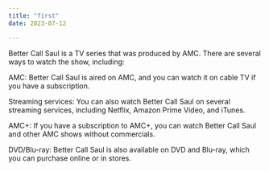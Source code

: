 ```yaml
---
title: "first"
date: 2023-07-12

---
```

Better Call Saul is a TV series that was produced by AMC. There are several ways to watch the show, including:

AMC: Better Call Saul is aired on AMC, and you can watch it on cable TV if you have a subscription.

Streaming services: You can also watch Better Call Saul on several streaming services, including Netflix, Amazon Prime Video, and iTunes.

AMC+: If you have a subscription to AMC+, you can watch Better Call Saul and other AMC shows without commercials.

DVD/Blu-ray: Better Call Saul is also available on DVD and Blu-ray, which you can purchase online or in stores.
